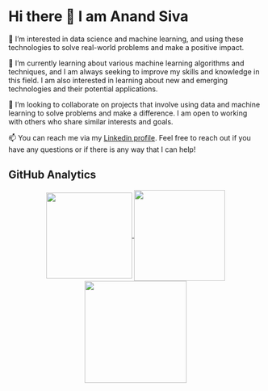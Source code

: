 # Hi there 👋 I am Anand Siva

👀 I’m interested in data science and machine learning, and using these technologies to solve real-world problems and make a positive impact.

🌱 I’m currently learning about various machine learning algorithms and techniques, and I am always seeking to improve my skills and knowledge in this field. I am also interested in learning about new and emerging technologies and their potential applications.

💞️ I’m looking to collaborate on projects that involve using data and machine learning to solve problems and make a difference. I am open to working with others who share similar interests and goals.

📫 You can reach me via my [Linkedin profile](https://www.linkedin.com/in/anandsivapv/). Feel free to reach out if you have any questions or if there is any way that I can help!

## GitHub Analytics 

<p align="center">
<a href="https://github.com/pvanand07">
  <img  align="center" height="170em" src="https://github-readme-stats-eight-theta.vercel.app/api/top-langs/?username=pvanand07&theme=github-compact&layout=compact&langs_count=10&exclude_repo=gamebase&hide=objective-c,ruby,swift,kotlin,shell" />
  <img  align="center" height="180em" src="https://github-readme-activity-graph.cyclic.app/graph?username=pvanand07&theme=github-compact"/>
  <img  align="center" height="202em" src="https://github-readme-streak-stats.herokuapp.com/?user=pvanand07&theme=github-compact"/>
  
</a>
</p>

<!---
pvanand07/pvanand07 is a ✨ special ✨ repository because its `README.md` (this file) appears on your GitHub profile.
You can click the Preview link to take a look at your changes.
--->
